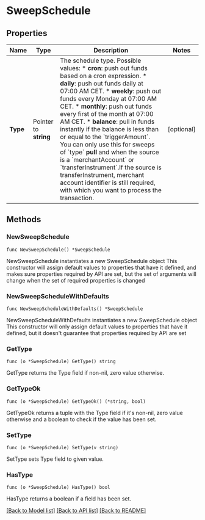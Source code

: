 # SweepSchedule

## Properties

Name | Type | Description | Notes
------------ | ------------- | ------------- | -------------
**Type** | Pointer to **string** | The schedule type.  Possible values:  * **cron**: push out funds based on a cron expression.  * **daily**: push out funds daily at 07:00 AM CET.  * **weekly**: push out funds every Monday at 07:00 AM CET.  * **monthly**: push out funds every first of the month at 07:00 AM CET.  * **balance**: pull in funds instantly if the balance is less than or equal to the &#x60;triggerAmount&#x60;. You can only use this for sweeps of &#x60;type&#x60; **pull** and when the source is a &#x60;merchantAccount&#x60; or &#x60;transferInstrument&#x60;.If the source is transferInstrument, merchant account identifier is still required, with which you want to process the transaction. | [optional] 

## Methods

### NewSweepSchedule

`func NewSweepSchedule() *SweepSchedule`

NewSweepSchedule instantiates a new SweepSchedule object
This constructor will assign default values to properties that have it defined,
and makes sure properties required by API are set, but the set of arguments
will change when the set of required properties is changed

### NewSweepScheduleWithDefaults

`func NewSweepScheduleWithDefaults() *SweepSchedule`

NewSweepScheduleWithDefaults instantiates a new SweepSchedule object
This constructor will only assign default values to properties that have it defined,
but it doesn't guarantee that properties required by API are set

### GetType

`func (o *SweepSchedule) GetType() string`

GetType returns the Type field if non-nil, zero value otherwise.

### GetTypeOk

`func (o *SweepSchedule) GetTypeOk() (*string, bool)`

GetTypeOk returns a tuple with the Type field if it's non-nil, zero value otherwise
and a boolean to check if the value has been set.

### SetType

`func (o *SweepSchedule) SetType(v string)`

SetType sets Type field to given value.

### HasType

`func (o *SweepSchedule) HasType() bool`

HasType returns a boolean if a field has been set.


[[Back to Model list]](../README.md#documentation-for-models) [[Back to API list]](../README.md#documentation-for-api-endpoints) [[Back to README]](../README.md)


